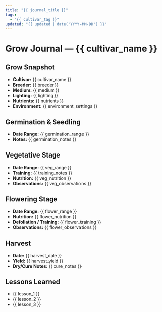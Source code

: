 ```yaml
---
title: "{{ journal_title }}"
tags:
  - "{{ cultivar_tag }}"
updated: "{{ updated | date('YYYY-MM-DD') }}"
---
```


# Grow Journal — {{ cultivar_name }}

## Grow Snapshot
- **Cultivar:** {{ cultivar_name }}
- **Breeder:** {{ breeder }}
- **Medium:** {{ medium }}
- **Lighting:** {{ lighting }}
- **Nutrients:** {{ nutrients }}
- **Environment:** {{ environment_settings }}

## Germination & Seedling
- **Date Range:** {{ germination_range }}
- **Notes:** {{ germination_notes }}

## Vegetative Stage
- **Date Range:** {{ veg_range }}
- **Training:** {{ training_notes }}
- **Nutrition:** {{ veg_nutrition }}
- **Observations:** {{ veg_observations }}

## Flowering Stage
- **Date Range:** {{ flower_range }}
- **Nutrition:** {{ flower_nutrition }}
- **Defoliation / Training:** {{ flower_training }}
- **Observations:** {{ flower_observations }}

## Harvest
- **Date:** {{ harvest_date }}
- **Yield:** {{ harvest_yield }}
- **Dry/Cure Notes:** {{ cure_notes }}

## Lessons Learned
- {{ lesson_1 }}
- {{ lesson_2 }}
- {{ lesson_3 }}
